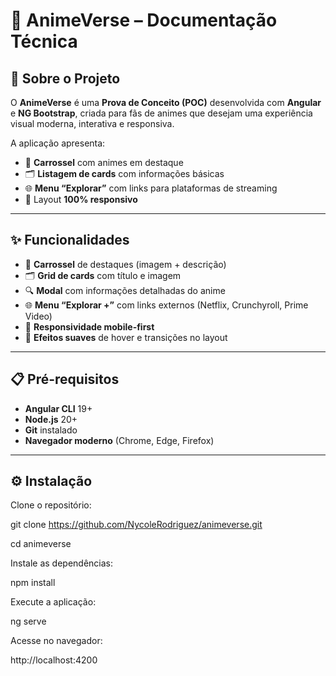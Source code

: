 # 📘 AnimeVerse – Documentação Técnica

## 📖 Sobre o Projeto
O **AnimeVerse** é uma **Prova de Conceito (POC)** desenvolvida com **Angular** e **NG Bootstrap**, criada para fãs de animes que desejam uma experiência visual moderna, interativa e responsiva.  

A aplicação apresenta:  
- 🎠 **Carrossel** com animes em destaque  
- 🗂️ **Listagem de cards** com informações básicas  
- 🌐 **Menu “Explorar”** com links para plataformas de streaming  
- 📱 Layout **100% responsivo**  

---

## ✨ Funcionalidades

- 🎠 **Carrossel** de destaques (imagem + descrição)  
- 🗂️ **Grid de cards** com título e imagem  
- 🔍 **Modal** com informações detalhadas do anime  
- 🌐 **Menu “Explorar +”** com links externos (Netflix, Crunchyroll, Prime Video)  
- 📱 **Responsividade mobile-first**  
- 🎨 **Efeitos suaves** de hover e transições no layout  

---

## 📋 Pré-requisitos

- **Angular CLI** 19+  
- **Node.js** 20+  
- **Git** instalado  
- **Navegador moderno** (Chrome, Edge, Firefox)  

---

## ⚙️ Instalação

Clone o repositório:

git clone https://github.com/NycoleRodriguez/animeverse.git

cd animeverse

Instale as dependências:

npm install

Execute a aplicação:

ng serve

Acesse no navegador:

http://localhost:4200
